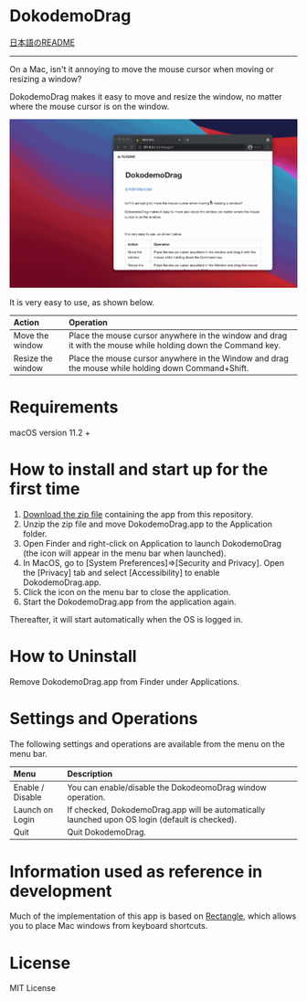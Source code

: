 DokodemoDrag
=====================

[日本語のREADME](./docs/README\_JP.md)

----

On a Mac, isn't it annoying to move the mouse cursor when moving or resizing a window?

DokodemoDrag makes it easy to move and resize the window, no matter where the mouse cursor is on the window.

![image01](https://github.com/hmuronaka/DokodemoDrag/blob/images/docs/images/image01.gif)

It is very easy to use, as shown below.

|Action|Operation|
|:---|:---|
|Move the window|Place the mouse cursor anywhere in the window and drag it with the mouse while holding down the Command key.|
|Resize the window|Place the mouse cursor anywhere in the Window and drag the mouse while holding down Command+Shift.|

# Requirements

macOS version 11.2 +

# How to install and start up for the first time 

1. [Download the zip file](https://github.com/hmuronaka/DokodemoDrag/releases/download/0.2/DokodemoDrag.app.zip) containing the app from this repository. 
2. Unzip the zip file and move DokodemoDrag.app to the Application folder.
3. Open Finder and right-click on Application to launch DokodemoDrag (the icon will appear in the menu bar when launched).
4. In MacOS, go to [System Preferences]=>[Security and Privacy]. Open the [Privacy] tab and select [Accessibility] to enable DokodemoDrag.app.
5. Click the icon on the menu bar to close the application.
6. Start the DokodemoDrag.app from the application again.

Thereafter, it will start automatically when the OS is logged in.

# How to Uninstall

Remove DokodemoDrag.app from Finder under Applications.

# Settings and Operations

The following settings and operations are available from the menu on the menu bar.

|Menu|Description|
|:--|:--|
|Enable / Disable|You can enable/disable the DokodeomoDrag window operation.|
|Launch on Login|If checked, DokodemoDrag.app will be automatically launched upon OS login (default is checked).|
|Quit|Quit DokodemoDrag.|

# Information used as reference in development

Much of the implementation of this app is based on [Rectangle](https://github.com/rxhanson/Rectangle), which allows you to place Mac windows from keyboard shortcuts.

# License
MIT License
